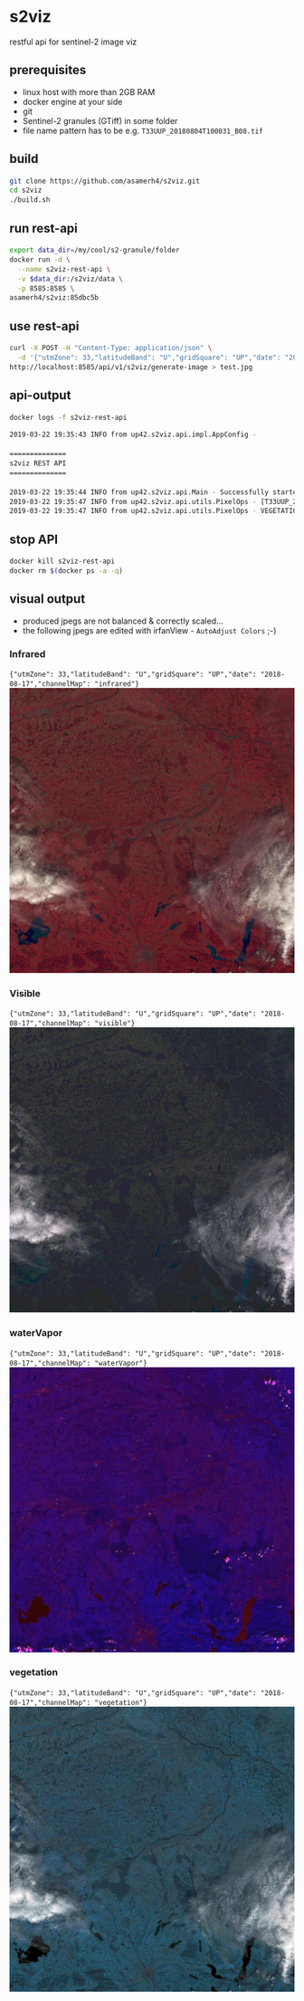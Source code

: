 # s2viz
restful api for sentinel-2 image viz

## prerequisites
- linux host with more than 2GB RAM
- docker engine at your side
- git
- Sentinel-2 granules (GTiff) in some folder
- file name pattern has to be e.g. `T33UUP_20180804T100031_B08.tif`

## build
```sh
git clone https://github.com/asamerh4/s2viz.git
cd s2viz
./build.sh
```

## run rest-api
```sh
export data_dir=/my/cool/s2-granule/folder
docker run -d \
  --name s2viz-rest-api \
  -v $data_dir:/s2viz/data \
  -p 8585:8585 \
asamerh4/s2viz:85dbc5b
```

## use rest-api
```sh
curl -X POST -H "Content-Type: application/json" \
  -d '{"utmZone": 33,"latitudeBand": "U","gridSquare": "UP","date": "2018-08-07","channelMap": "vegetation"}' \
http://localhost:8585/api/v1/s2viz/generate-image > test.jpg
```

## api-output
```sh
docker logs -f s2viz-rest-api
```
```sh
2019-03-22 19:35:43 INFO from up42.s2viz.api.impl.AppConfig -

==============
s2viz REST API
==============

2019-03-22 19:35:44 INFO from up42.s2viz.api.Main - Successfully started s2viz REST API
2019-03-22 19:35:47 INFO from up42.s2viz.api.utils.PixelOps - [T33UUP_20180807T101021_B11.tif, T33UUP_20180807T101021_PVI.tif, T33UUP_20180807T101021_B05.tif, T33UUP_20180807T101021_B02.tif, T33UUP_20180807T101021_B10.tif, T33UUP_20180807T101021_B08.tif, T33UUP_20180807T101021_B04.tif, T33UUP_20180807T101021_B06.tif, T33UUP_20180807T101021_B8A.tif, T33UUP_20180807T101021_B01.tif, T33UUP_20180807T101021_B09.tif, T33UUP_20180807T101021_B12.tif, T33UUP_20180807T101021_B03.tif, T33UUP_20180807T101021_B07.tif, T33UUP_20180807T101021_TCI.tif]
2019-03-22 19:35:47 INFO from up42.s2viz.api.utils.PixelOps - VEGETATION --> red: T33UUP_20180807T101021_B05.tif green: T33UUP_20180807T101021_B06.tif blue: T33UUP_20180807T101021_B07.tif
```
## stop API
```sh
docker kill s2viz-rest-api
docker rm $(docker ps -a -q)
```

## visual output
- produced jpegs are not balanced & correctly scaled...
- the following jpegs are edited with irfanView - `AutoAdjust Colors` ;-)

### Infrared
`{"utmZone": 33,"latitudeBand": "U","gridSquare": "UP","date": "2018-08-17","channelMap": "infrared"}`
![alt text](docs/infrared.jpg "Infrared")

### Visible
`{"utmZone": 33,"latitudeBand": "U","gridSquare": "UP","date": "2018-08-17","channelMap": "visible"}`
![alt text](docs/visible.jpg "Visible")

### waterVapor
`{"utmZone": 33,"latitudeBand": "U","gridSquare": "UP","date": "2018-08-17","channelMap": "waterVapor"}`
![alt text](docs/waterVapor.jpg "Infrared")

### vegetation
`{"utmZone": 33,"latitudeBand": "U","gridSquare": "UP","date": "2018-08-17","channelMap": "vegetation"}`
![alt text](docs/vegetation.jpg "Infrared")
